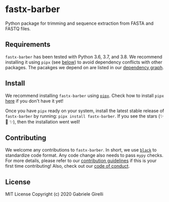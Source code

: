 # fastx-barber

Python package for trimming and sequence extraction from FASTA  and FASTQ files.

## Requirements

`fastx-barber` has been tested with Python 3.6, 3.7, and 3.8. We recommend installing it using `pipx` (see [below](#install)) to avoid dependency conflicts with other packages. The pacakges we depend on are listed in our [dependency graph](https://github.com/ggirelli/fastx-barber/network/dependencies).

## Install

We recommend installing `fastx-barber` using [`pipx`](https://github.com/pipxproject/pipx). Check how to install `pipx` [here](https://github.com/pipxproject/pipx#install-pipx) if you don't have it yet!

Once you have `pipx` ready on your system, install the latest stable release of `fastx-barber` by running: `pipx install fastx-barber`. If you see the stars (✨ 🌟 ✨), then the installation went well!

## Contributing

We welcome any contributions to `fastx-barber`. In short, we use [`black`](https://github.com/psf/black) to standardize code format. Any code change also needs to pass `mypy` checks. For more details, please refer to our [contribution guidelines](CONTRIBUTING.md) if this is your first time contributing! Also, check out our [code of conduct](CODE_OF_CONDUCT.md).

## License

MIT License
Copyright (c) 2020 Gabriele Girelli